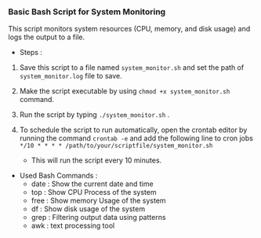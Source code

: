 ### Basic Bash Script for System Monitoring

This script monitors system resources (CPU, memory, and disk usage) and logs the output to a file.

- Steps :

1. Save this script to a file named `system_monitor.sh` and set the path of `system_monitor.log` file to save.

2. Make the script executable by using `chmod +x system_monitor.sh` command.

3. Run the script by typing `./system_monitor.sh` .

4. To schedule the script to run automatically, open the crontab editor by running the command 
    `crontab -e` and add the following line to cron jobs 
    `*/10 * * * * /path/to/your/scriptfile/system_monitor.sh` 
    - This will run the script every 10 minutes.

- Used Bash Commands :
    - date : Show the current date and time
    - top : Show CPU Process of the system
    - free : Show memory Usage of the system
    - df : Show disk usage of the system
    - grep : Filtering output data using patterns
    - awk : text processing tool
